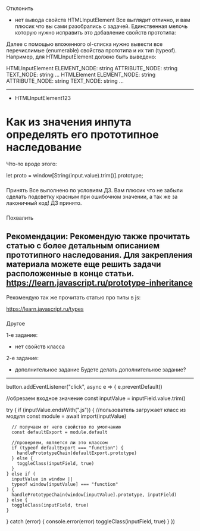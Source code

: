 ###
Отклонить
- нет вывода свойств HTMLInputElement
Все выглядит отлично, и вам плюсик что вы сами разобрались с задачей. Единственная мелочь которую нужно исправить это добавление свойств прототипа:

Далее с помощью вложенного ol-списка нужно вывести все перечислимые (enumerable) свойства прототипа и их тип (typeof). Например, для HTMLInputElement должно быть выведено:

HTMLInputElement
    ELEMENT_NODE: string
    ATTRIBUTE_NODE: string
    TEXT_NODE: string
    ...
HTMLElement
    ELEMENT_NODE: string
    ATTRIBUTE_NODE: string
    TEXT_NODE: string
    ...

---
- HTMLInputElement123

# Как из значения инпута определять его прототипное наследование
Что-то вроде этого:

let proto = window[String(input.value).trim()].prototype;

###
Принять
Все выполнено по условиям ДЗ. Вам плюсик что не забыли сделать подсветку красным при ошибочном значении, а так же за лаконичный код! ДЗ принято.

###
Похвалить


###
Рекомендации:
Рекомендую также прочитать статью с более детальным описанием прототипного наследования. Для закрепления материала можете еще решить задачи расположенные в конце статьи.
https://learn.javascript.ru/prototype-inheritance
---
Рекомендую так же прочитать статью про типы в js:

https://learn.javascript.ru/types

###
Другое

1-е задание:
- нет свойств класса



2-е задание:
- дополнительное задание
    Будете делать дополнительное задание?


---
button.addEventListener("click", async e => {
  e.preventDefault()

  //обрезаем входное значение
  const inputValue = inputField.value.trim()

  try {
    if (inputValue.endsWith(".js")) {
      //пользователь загружает класс из модуля
      const module = await import(inputValue)

      // получаем от него свойство по умолчанию
      const defaultExport = module.default

      //проверяем, является ли это классом
      if (typeof defaultExport === "function") {
        handlePrototypeChain(defaultExport.prototype)
      } else {
        toggleClass(inputField, true)
      }
    } else if (
      inputValue in window ||
      typeof window[inputValue] === "function"
    ) {
      handlePrototypeChain(window[inputValue].prototype, inputField)
    } else {
      toggleClass(inputField, true)
    }
  } catch (error) {
    console.error(error)
    toggleClass(inputField, true)
  }
})

